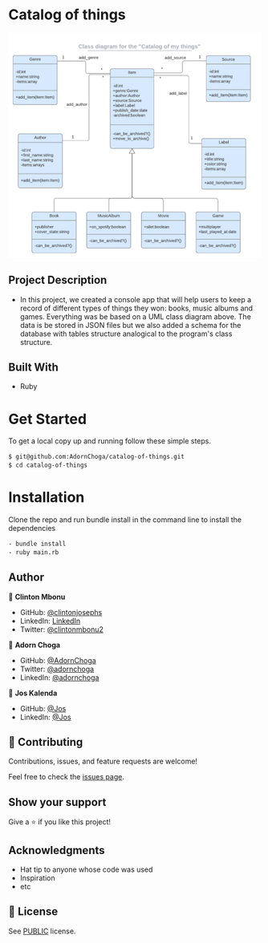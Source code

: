 # Catalog of things

![screenshot](./catalog_of_my_things.png)

## Project Description

- In this project, we created a console app that will help users to keep a record of different types of things they won: books, music albums and games. Everything was be based on a UML class diagram above. The data is be stored in JSON files but we also added a schema for the database with tables structure analogical to the program's class structure.

## Built With

- Ruby

# Get Started
To get a local copy up and running follow these simple steps.

```bash
$ git@github.com:AdornChoga/catalog-of-things.git
$ cd catalog-of-things

```

# Installation
Clone the repo and run bundle install in the command line to install the dependencies

```bash
- bundle install
- ruby main.rb
```

## Author

👤 **Clinton Mbonu**

- GitHub: [@clintonjosephs](https://github.com/clintonjosephs)
- LinkedIn: [LinkedIn](https://linkedin.com/in/clinton-mbonu)
- Twitter: [@clintonmbonu2](https://twitter.com/clintonmbonu2)

👤 **Adorn Choga**

- GitHub: [@AdornChoga](https://github.com/AdornChoga)
- Twitter: [@adornchoga](https://twitter.com/adorn_choga)
- LinkedIn: [@adornchoga](https://www.linkedin.com/in/adorn-choga)

👤 **Jos Kalenda**

- GitHub: [@Jos](https://github.com/joskalenda)
- LinkedIn: [@Jos](https://www.linkedin.com/in/joskalenda/)

## 🤝 Contributing

Contributions, issues, and feature requests are welcome!

Feel free to check the [issues page](../../issues/).

## Show your support

Give a ⭐️ if you like this project!

## Acknowledgments

- Hat tip to anyone whose code was used
- Inspiration
- etc

## 📝 License

See [PUBLIC](./LICENSE) license.
